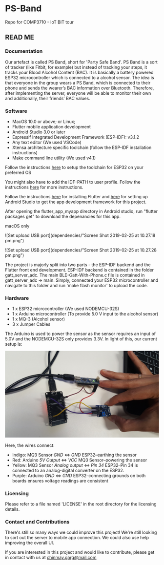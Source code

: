 # PS-Band
Repo for COMP3710 - IoT BIT tour
## READ ME

### Documentation

Our artefact is called PS Band, short for 'Party Safe Band'. PS Band is a sort of tracker (like Fitbit, for example) but instead of tracking your steps, it tracks your Blood Alcohol Content (BAC). It is basically a battery powered ESP32 microcontroller which is connected to a alcohol sensor. The idea is that everyone in the group wears a PS Band, which is connected to their phone and sends the wearer’s BAC information over Bluetooth. Therefore, after implementing the server, everyone will be able to monitor their own and additionally, their friends’ BAC values.

### Software

- MacOS 10.0 or above; or Linux;
- Flutter mobile application development
- Android Studio 3.0 or later
- Espressif Integrated Development Framework (ESP-IDF): v3.1.2
- Any text editor (We used VSCode)
- Xtensa architecture specific toolchain (follow the ESP-IDF installation instructions)
- Make command line utility (We used v4.1)

Follow the instructions [here](https://docs.espressif.com/projects/esp-idf/en/latest/get-started/index.html#setup-toolchain) to setup the toolchain for ESP32 on your preferred OS

You might also have to add the IDF-PATH to user profile. Follow the instructions [here](https://docs.espressif.com/projects/esp-idf/en/latest/get-started/add-idf_path-to-profile.html#add-idf-path-to-profile-linux-macos) for more instructions.

Follow the instructions [here](https://flutter.dev/docs/get-started/install) for installing Flutter and [here](https://flutter.dev/docs/get-started/editor) for setting up Android Studio to get the app development framework for this project.

After opening the flutter_app_myapp directory in Android studio, run "flutter packages get" to download the depenancies for this app.

macOS only

![Set upload USB port](dependencies/"Screen Shot 2019-02-25 at 10.27.18 pm.png")

![Set upload USB port](dependencies/"Screen Shot 2019-02-25 at 10.27.28 pm.png")

The project is majorly split into two parts - the ESP-IDF backend and the Flutter front end development. ESP-IDF backend is contained in the folder gatt_server_adc. The main BLE-Gatt-With-Phone.c file is contained in gatt_server_adc -> main. Simply, connected your ESP32 microcontroller and navigate to this folder and run 'make flash monitor' to upload the code.

### Hardware

- 1 x ESP32 microcontroller (We used NODEMCU-32S)
- 1 x Arduino microcontroller (To provide 5.0 V input to the alcohol sensor)
- 1 x MQ-3 (Alcohol sensor)
- 3 x Jumper Cables

The Arduino is used to power the sensor as the sensor requires an input of 5.0V and the NODEMCU-32S only provides 3.3V. In light of this, our current setup is:

![Current Hardware Setup](dependencies/Hardware_Setup.jpg)

Here, the wires connect:

- Indigo: MQ3 Sensor *GND* $\iff$ *GND* ESP32–earthing the sensor
- Red: Arduino *5V Output* $\iff$ *VCC* MQ3 Sensor–powering the sensor
- Yellow: MQ3 Sensor *Analog output* $\iff$ *Pin 34* ESP32–Pin 34 is connected to an analog-digital converter on the ESP32.
- Purple: Arduino *GND* $\iff$ *GND* ESP32–connecting grounds on both boards ensures voltage readings are consistent

### Licensing 

Please refer to a file named 'LICENSE' in the root directory for the licensing details.

### Contact and Contributions

There's still so many ways we could improve this project! We're still looking to sort out the server to mobile app connection. We could also use help improving the overall UI.

If you are interested in this project and would like to contribute, please get in contact with us at chinmay.garg@mail.com
